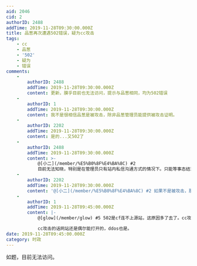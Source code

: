 ```yaml
---
aid: 2046
cid: 2
authorID: 2488
addTime: 2019-11-28T09:30:00.000Z
title: 品葱再次遭遇502错误，疑为cc攻击
tags:
    - cc
    - 品葱
    - '502'
    - 疑为
    - 错误
comments:
    -
        authorID: 2488
        addTime: 2019-11-28T09:30:00.000Z
        content: 更新，膜乎目前也无法访问，提示与品葱相同，均为502错误
    -
        authorID: 1
        addTime: 2019-11-28T09:30:00.000Z
        content: 我不是很相信品葱是被攻击，除非品葱管理员能提供被攻击证明。
    -
        authorID: 2202
        addTime: 2019-11-28T09:30:00.000Z
        content: 是的...又502了
    -
        authorID: 2488
        addTime: 2019-11-28T09:30:00.000Z
        content: >-
            @[小二](/member/%E5%B0%8F%E4%BA%8C) #2
            目前无法知晓，特别是在管理员只有站内私信沟通方式的情况下。只能等事态结束后admin发通稿。
    -
        authorID: 2202
        addTime: 2019-11-28T09:30:00.000Z
        content: '@[小二](/member/%E5%B0%8F%E4%BA%8C) #2 如果不是被攻击，那会是什么原因？'
    -
        authorID: 1
        addTime: 2019-11-28T09:45:00.000Z
        content: |-
            @[glow](/member/glow) #5 502是cf连不上源站，这原因多了去了。cc攻击或者其他ddos有明显特征。

            cc攻击的话网站还是偶尔能打开的，ddos也是。
date: 2019-11-28T09:45:00.000Z
category: 时政
---
```


如题，目前无法访问。

